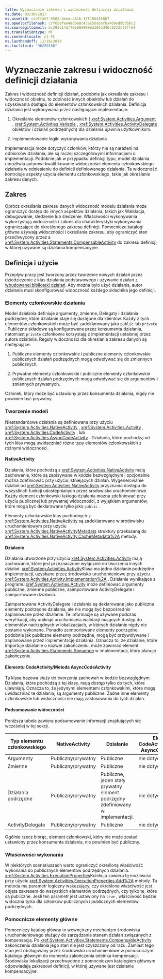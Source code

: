 ```yaml
---
title: Wyznaczanie zakresu i widoczność definicji działania
ms.date: 03/30/2017
ms.assetid: ccdffa07-9503-4eea-a61b-17f1564368b7
ms.openlocfilehash: c7f656fee4960a8c43ac58abafba400ed9b35bc1
ms.sourcegitcommit: bc293b14af795e0e999e3304dd40c0222cf2ffe4
ms.translationtype: MT
ms.contentlocale: pl-PL
ms.lasthandoff: 11/26/2020
ms.locfileid: "96289168"
---
```

# <a name="activity-definition-scoping-and-visibility"></a>Wyznaczanie zakresu i widoczność definicji działania

Zakres i widoczność definicji działań, podobnie jak określanie zakresu i widoczność obiektu, to zdolność innych obiektów lub działań do uzyskiwania dostępu do elementów członkowskich działania. Definicja działania jest wykonywana przez następujące implementacje:  
  
1. Określanie elementów członkowskich ( <xref:System.Activities.Argument> , <xref:System.Activities.Variable> , <xref:System.Activities.ActivityDelegate> obiektów i działań podrzędnych) dla działania ujawnia użytkownikom.  
  
2. Implementowanie logiki wykonywania działania  
  
 Implementacja może dotyczyć członków, którzy nie są narażeni na odbiorców działania, ale są raczej szczegółowymi informacjami o implementacji.  Podobnie jak w przypadku definicji typu, model działania umożliwia autorowi kwalifikowanie widoczności elementu członkowskiego działania w odniesieniu do definicji definiowanego działania.  Ta widoczność kontroluje aspekty użycia elementu członkowskiego, takie jak określanie zakresu danych.  
  
## <a name="scope"></a>Zakres  

 Oprócz określania zakresu danych widoczność modelu działania może ograniczyć dostęp do innych aspektów działania, takich jak Walidacja, debugowanie, śledzenie lub śledzenie. Właściwości wykonywania wykorzystują widoczność i zakres dla charakterystyki wykonywania ograniczające do określonego zakresu definicji. Pomocnicze katalogi główne używają widoczności i określania zakresu, aby ograniczyć stan przechwycony przez a <xref:System.Activities.Statements.CompensableActivity> do zakresu definicji, w której używane są działania kompensacyjne.  
  
## <a name="definition-and-usage"></a>Definicja i użycie  

 Przepływ pracy jest tworzony przez tworzenie nowych działań przez dziedziczenie z klas działania podstawowego i używanie działań z [wbudowanej biblioteki działań](net-framework-4-5-built-in-activity-library.md). Aby można było użyć działania, autor działania musi skonfigurować widoczność każdego składnika jego definicji.  
  
### <a name="activity-members"></a>Elementy członkowskie działania  

 Model działania definiuje argumenty, zmienne, Delegaty i działania podrzędne, które działanie staje się dostępne dla klientów. Każdy z tych elementów członkowskich może być zadeklarowany jako `public` lub `private` . Publiczne składowe są konfigurowane przez konsumenta działania, natomiast `private` członkowie korzystają z implementacji ustalonej przez autora działania. Reguły widoczności dla określania zakresu danych są następujące:  
  
1. Publiczne elementy członkowskie i publiczne elementy członkowskie publicznych działań podrzędnych mogą odwoływać się do zmiennych publicznych.  
  
2. Prywatne elementy członkowskie i publiczne elementy członkowskie publicznych działań podrzędnych mogą odwoływać się do argumentów i zmiennych prywatnych.  
  
 Członek, który może być ustawiony przez konsumenta działania, nigdy nie powinien być prywatny.  
  
### <a name="authoring-models"></a>Tworzenie modeli  

 Niestandardowe działania są definiowane przy użyciu <xref:System.Activities.NativeActivity> , <xref:System.Activities.Activity> , <xref:System.Activities.CodeActivity> , lub <xref:System.Activities.AsyncCodeActivity> . Działania, które pochodzą od tych klas mogą uwidaczniać różne typy elementów członkowskich z różnymi widoczności.  
  
#### <a name="nativeactivity"></a>NativeActivity  

 Działania, które pochodzą z <xref:System.Activities.NativeActivity> mają zachowanie, które są zapisywane w kodzie bezwzględnym i opcjonalnie można zdefiniować przy użyciu istniejących działań. Wygenerowanie działań od <xref:System.Activities.NativeActivity> przyznania dostępu do wszystkich funkcji udostępnianych przez środowisko uruchomieniowe. Każdy element członkowski takiego działania można zdefiniować przy użyciu publicznej lub prywatnej widoczności, z wyjątkiem argumentów, które mogą być deklarowane tylko jako `public` .  
  
 Elementy członkowskie klas pochodnych z <xref:System.Activities.NativeActivity> są zadeklarowane w środowisku uruchomieniowym przy użyciu <xref:System.Activities.NativeActivityMetadata> struktury przekazaną do <xref:System.Activities.NativeActivity.CacheMetadata%2A> metody.  
  
#### <a name="activity"></a>Działanie  

 Działania utworzone przy użyciu <xref:System.Activities.Activity> mają zachowanie, które jest przeznaczone wyłącznie do tworzenia innych działań. <xref:System.Activities.Activity>Klasa ma jedno działanie podrzędne implementacji, uzyskane przez środowisko uruchomieniowe przy użyciu <xref:System.Activities.Activity.Implementation%2A> . Działanie wynikające z programu <xref:System.Activities.Activity> może definiować argumenty publiczne, zmienne publiczne, zaimportowane ActivityDelegate i zaimportowane działania.  
  
 Zaimportowane ActivityDelegate i działania są deklarowane jako publiczne elementy podrzędne działania, ale nie mogą być bezpośrednio zaplanowane przez działanie. Te informacje są używane podczas weryfikacji, aby uniknąć uruchamiania walidacji mających dostęp do elementów nadrzędnych w lokalizacjach, w których działanie nigdy nie zostanie wykonane. Ponadto zaimportowane elementy podrzędne, podobnie jak publiczne elementy podrzędne, mogą być przywoływane i zaplanowane przez implementację działania. Oznacza to, że działanie, które importuje działanie o nazwie zakończeniu, może zawierać element <xref:System.Activities.Statements.Sequence> w implementacji, który planuje zakończeniu.  
  
#### <a name="codeactivity-asynccodeactivity"></a>Elementu CodeActivity/Metoda AsyncCodeActivity  

 Ta klasa bazowa służy do tworzenia zachowań w kodzie bezwzględnym. Działania, które pochodzą z tej klasy, mają dostęp tylko do tych, które ujawniają. Oznacza to, że jedynymi elementami członkowskimi, które mogą uwidaczniać te działania, są argumenty publiczne. Żadne inne elementy członkowskie lub widoczności nie mają zastosowania do tych działań.  
  
#### <a name="summary-of-visibilities"></a>Podsumowanie widoczności  

 Poniższa tabela zawiera podsumowanie informacji znajdujących się wcześniej w tej sekcji.  
  
|Typ elementu członkowskiego|NativeActivity|Działanie|Elementu CodeActivity/Metoda AsyncCodeActivity|  
|-----------------|--------------------|--------------|--------------------------------------|  
|Argumenty|Publiczny/prywatny|Publiczne|nie dotyczy|  
|Zmienne|Publiczny/prywatny|Publiczne|nie dotyczy|  
|Działania podrzędne|Publiczny/prywatny|Publiczne, jeden stały prywatny element podrzędny zdefiniowany w implementacji.|nie dotyczy|  
|ActivityDelegate|Publiczny/prywatny|Publiczne|nie dotyczy|  
  
 Ogólnie rzecz biorąc, element członkowski, który nie może zostać ustawiony przez konsumenta działania, nie powinien być publiczny.  
  
### <a name="execution-properties"></a>Właściwości wykonania  

 W niektórych scenariuszach warto ograniczyć określoną właściwość wykonania do publicznych elementów podrzędnych działania. <xref:System.Activities.ExecutionProperties>Kolekcja zawiera tę możliwość przy użyciu <xref:System.Activities.ExecutionProperties.Add%2A> metody. Ta metoda ma parametr logiczny wskazujący, czy określona właściwość jest objęta zakresem do wszystkich elementów podrzędnych, czy tylko te, które są publiczne. Jeśli ten parametr jest ustawiony na `true` , właściwość będzie widoczna tylko dla członków publicznych i publicznych elementów podrzędnych.  
  
### <a name="secondary-roots"></a>Pomocnicze elementy główne  

 Pomocniczy katalog główny to wewnętrzny mechanizm środowiska uruchomieniowego służący do zarządzania stanem działań związanych z kompensacją. Po <xref:System.Activities.Statements.CompensableActivity> zakończeniu działania jego stan nie jest czyszczony od razu. Zamiast tego stan jest obsługiwany przez środowisko uruchomieniowe w pomocniczym katalogu głównym do momentu zakończenia odcinka kompensacji. Środowiska lokalizacji przechwycone z pomocniczym katalogiem głównym odpowiadają zakresowi definicji, w której używane jest działanie kompensacyjne.
